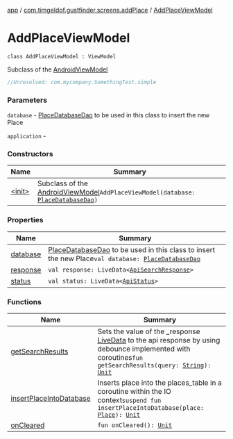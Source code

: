 [app](../../index.md) / [com.timgeldof.gustfinder.screens.addPlace](../index.md) / [AddPlaceViewModel](./index.md)

# AddPlaceViewModel

`class AddPlaceViewModel : ViewModel`

Subclass of the [AndroidViewModel](#)

``` kotlin
//Unresolved: com.mycompany.SomethingTest.simple
```

### Parameters

`database` - [PlaceDatabaseDao](../../com.timgeldof.gustfinder.database/-place-database-dao/index.md) to be used in this class to insert the new Place

`application` -

### Constructors

| Name | Summary |
|---|---|
| [&lt;init&gt;](-init-.md) | Subclass of the [AndroidViewModel](#)`AddPlaceViewModel(database: `[`PlaceDatabaseDao`](../../com.timgeldof.gustfinder.database/-place-database-dao/index.md)`)` |

### Properties

| Name | Summary |
|---|---|
| [database](database.md) | [PlaceDatabaseDao](../../com.timgeldof.gustfinder.database/-place-database-dao/index.md) to be used in this class to insert the new Place`val database: `[`PlaceDatabaseDao`](../../com.timgeldof.gustfinder.database/-place-database-dao/index.md) |
| [response](response.md) | `val response: LiveData<`[`ApiSearchResponse`](../../com.timgeldof.gustfinder.network.models.search-api/-api-search-response/index.md)`>` |
| [status](status.md) | `val status: LiveData<`[`ApiStatus`](../-api-status/index.md)`>` |

### Functions

| Name | Summary |
|---|---|
| [getSearchResults](get-search-results.md) | Sets the value of the _response [LiveData](#) to the api response by using debounce implemented with coroutines`fun getSearchResults(query: `[`String`](https://kotlinlang.org/api/latest/jvm/stdlib/kotlin/-string/index.html)`): `[`Unit`](https://kotlinlang.org/api/latest/jvm/stdlib/kotlin/-unit/index.html) |
| [insertPlaceIntoDatabase](insert-place-into-database.md) | Inserts place into the places_table in a coroutine within the IO context`suspend fun insertPlaceIntoDatabase(place: `[`Place`](../../com.timgeldof.gustfinder.database/-place/index.md)`): `[`Unit`](https://kotlinlang.org/api/latest/jvm/stdlib/kotlin/-unit/index.html) |
| [onCleared](on-cleared.md) | `fun onCleared(): `[`Unit`](https://kotlinlang.org/api/latest/jvm/stdlib/kotlin/-unit/index.html) |
